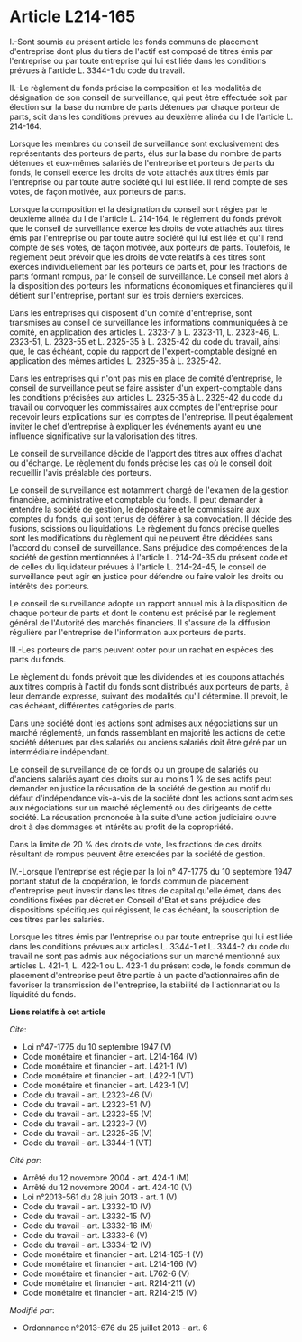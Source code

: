 # Article L214-165

I.-Sont soumis au présent article les fonds communs de placement d'entreprise dont plus du tiers de l'actif est composé de
titres émis par l'entreprise ou par toute entreprise qui lui est liée dans les conditions prévues à l'article L. 3344-1 du
code du travail. 

II.-Le règlement du fonds précise la composition et les modalités de désignation de son conseil de surveillance, qui peut
être effectuée soit par élection sur la base du nombre de parts détenues par chaque porteur de parts, soit dans les
conditions prévues au deuxième alinéa du I de l'article L. 214-164. 

Lorsque les membres du conseil de surveillance sont exclusivement des représentants des porteurs de parts, élus sur la base
du nombre de parts détenues et eux-mêmes salariés de l'entreprise et porteurs de parts du fonds, le conseil exerce les droits
de vote attachés aux titres émis par l'entreprise ou par toute autre société qui lui est liée. Il rend compte de ses votes,
de façon motivée, aux porteurs de parts. 

Lorsque la composition et la désignation du conseil sont régies par le deuxième alinéa du I de l'article L. 214-164, le
règlement du fonds prévoit que le conseil de surveillance exerce les droits de vote attachés aux titres émis par l'entreprise
ou par toute autre société qui lui est liée et qu'il rend compte de ses votes, de façon motivée, aux porteurs de parts.
Toutefois, le règlement peut prévoir que les droits de vote relatifs à ces titres sont exercés individuellement par les
porteurs de parts et, pour les fractions de parts formant rompus, par le conseil de surveillance. Le conseil met alors à la
disposition des porteurs les informations économiques et financières qu'il détient sur l'entreprise, portant sur les trois
derniers exercices. 

Dans les entreprises qui disposent d'un comité d'entreprise, sont transmises au conseil de surveillance les informations
communiquées à ce comité, en application des articles L. 2323-7 à L. 2323-11, L. 2323-46, L. 2323-51, L. 2323-55 et L.
2325-35 à L. 2325-42 du code du travail, ainsi que, le cas échéant, copie du rapport de l'expert-comptable désigné en
application des mêmes articles L. 2325-35 à L. 2325-42. 

Dans les entreprises qui n'ont pas mis en place de comité d'entreprise, le conseil de surveillance peut se faire assister
d'un expert-comptable dans les conditions précisées aux articles L. 2325-35 à L. 2325-42 du code du travail ou convoquer les
commissaires aux comptes de l'entreprise pour recevoir leurs explications sur les comptes de l'entreprise. Il peut également
inviter le chef d'entreprise à expliquer les événements ayant eu une influence significative sur la valorisation des titres. 

Le conseil de surveillance décide de l'apport des titres aux offres d'achat ou d'échange. Le règlement du fonds précise les
cas où le conseil doit recueillir l'avis préalable des porteurs. 

Le conseil de surveillance est notamment chargé de l'examen de la gestion financière, administrative et comptable du fonds.
Il peut demander à entendre la société de gestion, le dépositaire et le commissaire aux comptes du fonds, qui sont tenus de
déférer à sa convocation. Il décide des fusions, scissions ou liquidations. Le règlement du fonds précise quelles sont les
modifications du règlement qui ne peuvent être décidées sans l'accord du conseil de surveillance. Sans préjudice des
compétences de la société de gestion mentionnées à l'article L. 214-24-35 du présent code et de celles du liquidateur prévues
à l'article L. 214-24-45, le conseil de surveillance peut agir en justice pour défendre ou faire valoir les droits ou
intérêts des porteurs. 

Le conseil de surveillance adopte un rapport annuel mis à la disposition de chaque porteur de parts et dont le contenu est
précisé par le règlement général de l'Autorité des marchés financiers. Il s'assure de la diffusion régulière par l'entreprise
de l'information aux porteurs de parts. 

III.-Les porteurs de parts peuvent opter pour un rachat en espèces des parts du fonds. 

Le règlement du fonds prévoit que les dividendes et les coupons attachés aux titres compris à l'actif du fonds sont
distribués aux porteurs de parts, à leur demande expresse, suivant des modalités qu'il détermine. Il prévoit, le cas échéant,
différentes catégories de parts. 

Dans une société dont les actions sont admises aux négociations sur un marché réglementé, un fonds rassemblant en majorité
les actions de cette société détenues par des salariés ou anciens salariés doit être géré par un intermédiaire indépendant. 

Le conseil de surveillance de ce fonds ou un groupe de salariés ou d'anciens salariés ayant des droits sur au moins 1 % de
ses actifs peut demander en justice la récusation de la société de gestion au motif du défaut d'indépendance vis-à-vis de la
société dont les actions sont admises aux négociations sur un marché réglementé ou des dirigeants de cette société. La
récusation prononcée à la suite d'une action judiciaire ouvre droit à des dommages et intérêts au profit de la copropriété. 

Dans la limite de 20 % des droits de vote, les fractions de ces droits résultant de rompus peuvent être exercées par la
société de gestion. 

IV.-Lorsque l'entreprise est régie par la loi n° 47-1775 du 10 septembre 1947 portant statut de la coopération, le fonds
commun de placement d'entreprise peut investir dans les titres de capital qu'elle émet, dans des conditions fixées par décret
en Conseil d'Etat et sans préjudice des dispositions spécifiques qui régissent, le cas échéant, la souscription de ces titres
par les salariés. 

Lorsque les titres émis par l'entreprise ou par toute entreprise qui lui est liée dans les conditions prévues aux articles L.
3344-1 et L. 3344-2 du code du travail ne sont pas admis aux négociations sur un marché mentionné aux articles L. 421-1, L.
422-1 ou L. 423-1 du présent code, le fonds commun de placement d'entreprise peut être partie à un pacte d'actionnaires afin
de favoriser la transmission de l'entreprise, la stabilité de l'actionnariat ou la liquidité du fonds.

**Liens relatifs à cet article**

_Cite_:

  - Loi n°47-1775 du 10 septembre 1947 (V)
  - Code monétaire et financier - art. L214-164 (V)
  - Code monétaire et financier - art. L421-1 (V)
  - Code monétaire et financier - art. L422-1 (VT)
  - Code monétaire et financier - art. L423-1 (V)
  - Code du travail - art. L2323-46 (V)
  - Code du travail - art. L2323-51 (V)
  - Code du travail - art. L2323-55 (V)
  - Code du travail - art. L2323-7 (V)
  - Code du travail - art. L2325-35 (V)
  - Code du travail - art. L3344-1 (VT)

_Cité par_:

  - Arrêté du 12 novembre 2004 - art. 424-1 (M)
  - Arrêté du 12 novembre 2004 - art. 424-10 (V)
  - Loi n°2013-561 du 28 juin 2013 - art. 1 (V)
  - Code du travail - art. L3332-10 (V)
  - Code du travail - art. L3332-15 (V)
  - Code du travail - art. L3332-16 (M)
  - Code du travail - art. L3333-6 (V)
  - Code du travail - art. L3334-12 (V)
  - Code monétaire et financier - art. L214-165-1 (V)
  - Code monétaire et financier - art. L214-166 (V)
  - Code monétaire et financier - art. L762-6 (V)
  - Code monétaire et financier - art. R214-211 (V)
  - Code monétaire et financier - art. R214-215 (V)

_Modifié par_:

  - Ordonnance n°2013-676 du 25 juillet 2013 - art. 6
